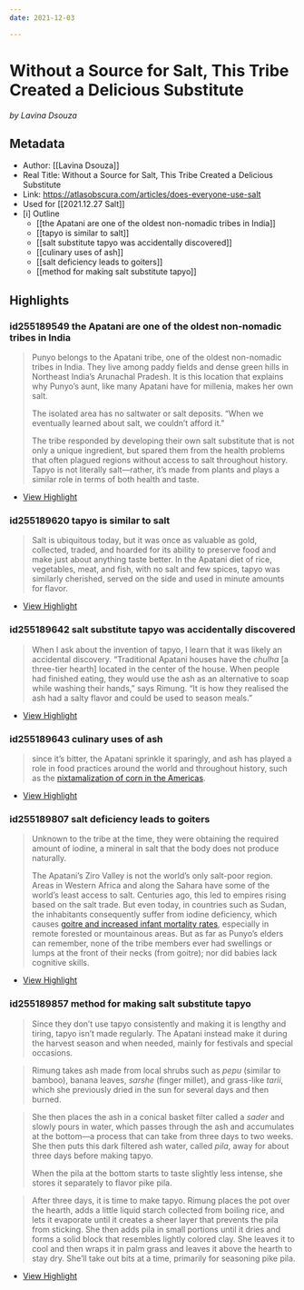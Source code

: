 ```yaml
---
date: 2021-12-03

---
```

# Without a Source for Salt, This Tribe Created a Delicious Substitute
<cite>by Lavina Dsouza</cite>

## Metadata
- Author: [[Lavina Dsouza]]
- Real Title: Without a Source for Salt, This Tribe Created a Delicious Substitute
- Link: https://atlasobscura.com/articles/does-everyone-use-salt
- Used for [[2021.12.27 Salt]]
- [i] Outline 
     - [[the Apatani are one of the oldest non-nomadic tribes in India]]
     - [[tapyo is similar to salt]]
     - [[salt substitute tapyo was accidentally discovered]]
     - [[culinary uses of ash]]
     - [[salt deficiency leads to goiters]]
     - [[method for making salt substitute tapyo]]

## Highlights

### id255189549 the Apatani are one of the oldest non-nomadic tribes in India

> Punyo belongs to the Apatani tribe, one of the oldest non-nomadic tribes in India. They live among paddy fields and dense green hills in Northeast India’s Arunachal Pradesh. It is this location that explains why Punyo’s aunt, like many Apatani have for millenia, makes her own salt.
> 
> The isolated area has no saltwater or salt deposits. “When we eventually learned about salt, we couldn’t afford it." 
> 
> The tribe responded by developing their own salt substitute that is not only a unique ingredient, but spared them from the health problems that often plagued regions without access to salt throughout history. Tapyo is not literally salt—rather, it’s made from plants and plays a similar role in terms of both health and taste.

 * [View Highlight](https://read.readwise.io/read/01fnywmrp1v17w722qededq79q)

### id255189620 tapyo is similar to salt

> Salt is ubiquitous today, but it was once as valuable as gold, collected, traded, and hoarded for its ability to preserve food and make just about anything taste better. In the Apatani diet of rice, vegetables, meat, and fish, with no salt and few spices, tapyo was similarly cherished, served on the side and used in minute amounts for flavor.

 * [View Highlight](https://read.readwise.io/read/01fnywn0vhsgsnmvq482se5pfv)

### id255189642 salt substitute tapyo was accidentally discovered

> When I ask about the invention of tapyo, I learn that it was likely an accidental discovery. “Traditional Apatani houses have the *chulha* [a three-tier hearth] located in the center of the house. When people had finished eating, they would use the ash as an alternative to soap while washing their hands,” says Rimung. “It is how they realised the ash had a salty flavor and could be used to season meals.”

 * [View Highlight](https://read.readwise.io/read/01fnywny87zkz5abkv9j2frtz8)

### id255189643 culinary uses of ash

> since it’s bitter, the Apatani sprinkle it sparingly, and ash has played a role in food practices around the world and throughout history, such as the [nixtamalization of corn in the Americas](https://en.wikipedia.org/wiki/Nixtamalization).

 * [View Highlight](https://read.readwise.io/read/01fnywphgggpwz942rjdgy8awa)

### id255189807 salt deficiency leads to goiters

> Unknown to the tribe at the time, they were obtaining the required amount of iodine, a mineral in salt that the body does not produce naturally.
> 
> The Apatani’s Ziro Valley is not the world’s only salt-poor region. Areas in Western Africa and along the Sahara have some of the world’s least access to salt. Centuries ago, this led to empires rising based on the salt trade. But even today, in countries such as Sudan, the inhabitants consequently suffer from iodine deficiency, which causes [goitre and increased infant mortality rates](https://bmcresnotes.biomedcentral.com/articles/10.1186/1756-0500-7-751), especially in remote forested or mountainous areas. But as far as Punyo’s elders can remember, none of the tribe members ever had swellings or lumps at the front of their necks (from goitre); nor did babies lack cognitive skills.


 * [View Highlight](https://read.readwise.io/read/01fnywqbgzx481kp9cv7qdgcgn)

### id255189857 method for making salt substitute tapyo

> Since they don’t use tapyo consistently and making it is lengthy and tiring, tapyo isn’t made regularly. The Apatani instead make it during the harvest season and when needed, mainly for festivals and special occasions.

> Rimung takes ash made from local shrubs such as *pepu* (similar to bamboo), banana leaves, *sarshe* (finger millet), and grass-like *tarii*, which she previously dried in the sun for several days and then burned.

> She then places the ash in a conical basket filter called a *sader* and slowly pours in water, which passes through the ash and accumulates at the bottom—a process that can take from three days to two weeks. She then puts this dark filtered ash water, called *pila*, away for about three days before making tapyo.
> 
> When the pila at the bottom starts to taste slightly less intense, she stores it separately to flavor pike pila.

> After three days, it is time to make tapyo. Rimung places the pot over the hearth, adds a little liquid starch collected from boiling rice, and lets it evaporate until it creates a sheer layer that prevents the pila from sticking. She then adds pila in small portions until it dries and forms a solid block that resembles lightly colored clay. She leaves it to cool and then wraps it in palm grass and leaves it above the hearth to stay dry. She’ll take out bits at a time, primarily for seasoning pike pila.
> 
 * [View Highlight](https://read.readwise.io/read/01fnywrzyk1qxazh4yz3504tb9)
